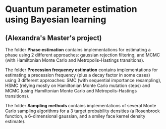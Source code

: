# Quantum parameter estimation using Bayesian learning 
## (Alexandra's Master's project)

The folder **Phase estimation** contains implementations for estimating a phase using 2 different approaches: gaussian rejection filtering, and MCMC (with Hamiltonian Monte Carlo and Metropolis-Hastings transitions).

The folder **Precession frequency estimation** contains implementations for estimating a precession frequency (plus a decay factor in some cases) using 3 different approaches: SMC (with sequential importance resampling), HSMC (relying mostly on Hamiltonian Monte Carlo mutation steps) and MCMC (using Hamiltonian Monte Carlo and Metropolis-Hastings transitions).

The folder **Sampling methods** contains implementations of several Monte Carlo sampling algorithms for a 3 target probability densities (a Rosenbrock function, a 6-dimensional gaussian, and a smiley face kernel density estimate).
